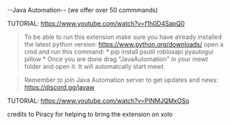 --Java Automation--
(we offer over 50 commmands)

TUTORIAL: https://www.youtube.com/watch?v=f1h0D4SapQ0



> To be able to run this extension make sure you have already installed the latest python version: https://www.python.org/downloads/
> open a cmd and run this command: * pip install psutil robloxapi pyautogui pillow *
> Once you are done drag "JavaAutomation" in your mewt folder and open it. It will automatcally start mewt.

> Remember to join Java Automation server to get updates and news: https://discord.gg/javaw

TUTORIAL: https://www.youtube.com/watch?v=PINMJQMxOSo









credits to Piracy for helping to bring the extension on xolo



